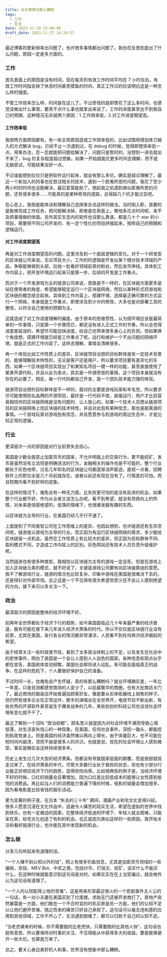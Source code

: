 ```yaml
---
title: 也许事情没那么糟糕
tags:
  - 工作
  - 生活
date: 2023-11-29 23:46:00
draft_date: 2023-11-27 14:19:57
---
```



最近博客的更新频率出问题了，也许很多事情都出问题了。我也在反思到底出了什么问题，原因一定是多方面的。

### 工作

首先表面上的原因是没有时间，现在每天的有效工作时间平均在 7 小时左右，有效工作时间指去掉了休息时间甚至摸鱼的时间，真正工作过的应该明白这是一种怎么样的强度。

不管工作效率怎么样，时间是在这儿了。不过奇怪的是即使花了这么多时间，也感觉没做出什么事情，要真干点什么事也就拿出来说了，工作的进度甚至达不到我自己的预期，这种情况无非就两个原因：1.工作效率低，2.对工作进度期望高。

#### 工作效率低

我想两方面原因都有。有一些主观原因造成工作效率低的，比如试图用增加体力输入的方式解决 bug，已经不止一次遇到过，在 debug 的时候，觉得即使效率低一点，用笨办法，忍一忍就能把问题给解决了，问题只是暂时的，没想到一进去就出不来了，bug 的复杂程度超过想象。如果一开始就能花更多时间去理解，而不是无脑尝试，可能结果会好一点。

不过谁能想到仅仅只是把软件运行起来，就会有那么多坑，确实是超过理解了。最近一个新加入的同事也在尝试相关的技术，遇到一个匪夷所思的问题，我花了至少两小时的时间也没能解决，最后爱莫能助了。想起我之前遇到类似匪夷所思的问题，还有很多很多……可能真的是某种奇怪的道路，总得踩几个坑才能过去吧。

在心态上，我倒是能体谅和理解自己选择笨办法这样的做法。当时刚入职，首要的是能够完成工作任务，把问题解决掉，即使是在表面上，哪怕多花点时间呢，来不及把事情做的体面。另外其实生态内的软件也没那么靠谱，都是几十个 star 的小项目，需要把不同公司开发的、有一定个性化的项目拼接起来，按照自己的预期和逻辑运行。

#### 对工作进度期望高

再是对工作进度期望高的问题。这里涉及到一个底层逻辑的变化。对于一个研发型的区块链公司来说，无论项目大小，工作的的逻辑是开发出某个细分技术领域的产品，争取能够做到头部，拉拢一批看好领域前景的粉丝，然后发币挣钱。具体到工作内容上，把开发环境运行起来只是第一步，后续的开发是工作重点。

而对于一个开发游戏为主的链游公司来说，思路是不一样的，在区块链方面更多是站在使用者的角度，希望能够稳定运行一个区块链网络，然后以某种形式将游戏和区块链的概念结合起来。具体到工作内容上，搭建环境、选择最正确可靠的方式运行一个网络，本身就是工作重点，即使涉及到少许的修改，大多也是对部署工具的整改，以符合自己使用的预期为主。

这就造成了对工作进度理解的偏差，由于原本的思维惯性，认为搭环境应该是最简单的一件事情，只是第一个步骤而已，都还没有进入正式工作的节奏，所以总觉得进度是延误的，希望尽可能加快进度，给自己也带来很多身心上的负担。但如果换个角度想，搭建环境就已经是工作重点了呢，运行和维护一个不出问题的网络环境，就是正式的工作内容了。这样去理解，事情会清晰很多。

再一个体验比如工作性质上的差异，区块链项目设想的目标群体是有一定技术背景的、能够理解技术特性的，无论是客户还是用户，所以要求项目要有差异化的东西，如果一个区块链项目实现出了和某知名项目一模一样的功能，甚至直接使用了某某开源代码，并且以此为卖点，其实是一件很奇怪的事情，这个项目本身就没有存在的必要了。相反，每一行代码都自己开发，是一个团队技术能力强的体现。

链游项目设想的目标群体是不一样的，面对的主要是游戏玩家和羊毛党，所以要求尽可能使用知名品牌的开源项目，最好是一行代码不改，直接运行，用户才比较容易相信你的区块链网络是没有问题的、让人放心的。如果一个技术人员想从链游项目的区块链网络上找区块链的技术特性，并且对此抱有某种信念，那也是挺离谱的事情。一个游戏玩家对游戏抱有信念，并且愿意参与到游戏的周边生态中，才是比较正常的逻辑，

### 行业

更深层次一点的原因是对行业前景失去信心。

美国是少数全面禁止加密货币的国家，不允许明面上的交易行为，更不能挖矿，发币是虽然没有立法但是明确违法的行为，金融相关的操作也是不可能的，整个行业都处于灰色地带，过去几年知名的区块链公司都逐渐消声匿迹。直观一点看，招聘软件上的职位全是几个月前就存在，或者以前还有现在没有了。行情差的可怕，而且短期内看不到好转的迹象。

在这样的情况下，难免会有一种无力感。比失败更可怕的是没有前进的机会，如果整个行业都不好，作为从业者又该怎么办呢，看不到希望，就没有昂扬向上的热情，对未来是倍感绝望的，低落的情绪下，也很难发掘有趣的东西。

以区块链为主导的行业，在美国已经几乎行不通了。

上面提到了不同类型公司在工作思维上的差异，也因此想到，也许链游还有生存空间呢，链游是以游戏为主导的行业，而正因为有运行区块链网络的需求，多少能给区块链留一点机会。虽然在工作性质上有比较大的差异，但正因为目标群体不同、盈利模式不同，才造成工作内容上的区别。灰色网站还有技术人员负责升级维护呢。

当然链游也有很多种类型，我相信以区块链为主导的游戏一定会死，但是在游戏上加入区块链元素的模式，就不好说了，关键是游戏公司要有向区块链靠拢的意愿。我不了解游戏行业，链游的情况也比较复杂，印象中游戏在美国是很难活下去的，还是得针对外部市场。总之这是一个不见得有很大希望但至少还不会让人感到绝望的方向，接下来可以多关注一下。

### 政治

最深层次的原因是整体的经济环境不好。

前两年全世界都处于经济下行的趋势，如今美国面临近几十年来最严重的经济衰退，极有可能在接下来几年进入经济大萧条的时代。所以不仅仅是区块链行业没有前景，尤其在美国，各行各业的情况都非常凄凉，人民看不到任何再次经济崛起的希望。

由于经常关注一些时政类节目，看到了太多政治体制上的不足，以及发生在社会中的悲惨事件，明白了美国是一个会让人感到人人自危的国家。各种信息和观点似乎都在宣告，美国政体变动频繁，美国社会即将进入动乱，有可能会面临真正的战争，在这样的危机下，个人要做好保护自己的准备。

不过时间一长，也难免会产生怀疑，真的有那么糟糕吗？就业环境确实差，一年比一年差。只是目测都感觉商场的人变少了，以前最繁华的商圈，也有大批商店关门了。最近商场的服装店开始普遍加顾客好友，像是要从实体拓展线上销售的样子。但仍然有很多企业在正常运作，歌手的演唱会在全世界开，电视节目不断出新，有些优秀的开源软件甚至诞生于爆发战争的几年，某些初创的科技公司也没说社会环境有变化就不干了。

最近了解到一个词叫 “政治抑郁”，顾名思义就是因为对社会环境不满而导致心情低落，对生活丧失信心的一种现象。在美国，任何社会事件，深挖一锄头，都能挖到执政党身上。但是美国的经济虽然难以再向上增长，由于体量巨大，也不可能在短时间内崩溃，溃而不崩是很多人的共识。也就是说，现在的社会环境让人感到难受，事实是确实会这样持续很多年。

历史上发生过几次大型的经济萧条，但都没有导致国家层面的颠覆，而是按部就班走过来了。在经济萧条的年代，尽管大多数行业处于衰败的状态，但也有少部分行业能正好顺应经济下行的趋势，显得欣欣向荣。比如很典型的例子是，当经济环境不好的时候，口红的销量会显著增加，因为口红是比较低成本的能够让女性感到愉悦的消费品。再比如当人们的消费能力普遍下降的时候，电影的销量会增加很多，因为看电影是比较省钱的娱乐活动。

更为显著的例子是，在日本 “失去的三十年” 期间，漫画产业和宅文化变得兴起，很多人愿意沉浸在文化作品中，逃避令人痛苦的现实生活，希望在虚拟的世界中找到快乐。也有一定被迫的因素，在整体经济低迷的环境下、年轻人就业困难，只能呆在家，给宅文化创造了有利的机会。也正是因为类似这样的一些原因，我开始关注和看好链游行业，也许能在其中发现新的机会。

### 怎么做

分享几句听起来有道理的话。

“一个人赚不到认知以外的钱”，网上有很多钓鱼信息，尤其是加密货币领域的一些骗局，空投、MEV Bot、中奖之类，包括炒币、打铭文、挖矿，该买什么不能买什么，在这种时候就能意识到这句话是对的，如果实实在在上当受骗过，就会格外认为这句话有道理了。

“一个人的认知配得上他的苦难”，这是用来形容最近很火的一个悲剧事件主人公的一句话，有一对小夫妻在美国买到了烂尾楼，求助无门还被开发商打了。房地产突然暴雷是一方面，他们敢在一个不合时宜的时机买房是另一方面，他们的认知不足以让他们避开苦难，随之而来的痛苦只好自己承担了。这句话可以毫无违和感的应用到其他领域，工作不开心了，生活遇到困难了，都可以归咎于自己的认知不足。

“当老虎袭来的时候，你不需要跑的比老虎快，只需要跑的比其他人快”，这句话也挺有意思，所以要保持对时事的关注，不见得能从中获得多大的收益，要是能够避开一些大坑，也算是万幸了。

总之，要关心身边美好的人和事，世界没有想象中那么糟糕。
